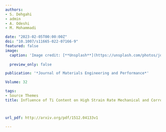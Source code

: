 ```yaml
---
authors:
- S. Dehgahi
- admin
- A. Odeshi
- M. Mohammadi

date: "2023-02-05T00:00:00Z"
doi: "10.1007/s11665-022-07166-9"
featured: false
image:
  caption: 'Image credit: [**Unsplash**](https://unsplash.com/photos/jdD8gXaTZsc)'
  
  preview_only: false

publication: '*Journal of Materials Engineering and Performance*'

Volume: 32

tags:
- Source Themes
title: Influence of Ti Content on High Strain Rate Mechanical and Corrosion Behavior of Additively Manufactured Maraging Steels



url_pdf: http://arxiv.org/pdf/1512.04133v1

---
```


